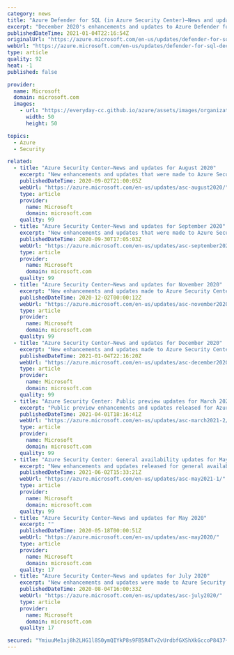 ```yaml
---
category: news
title: "Azure Defender for SQL (in Azure Security Center)—News and updates for December 2020"
excerpt: "December 2020's enhancements and updates to Azure Defender for SQL in Azure Security Center."
publishedDateTime: 2021-01-04T22:16:54Z
originalUrl: "https://azure.microsoft.com/en-us/updates/defender-for-sql-december2020/"
webUrl: "https://azure.microsoft.com/en-us/updates/defender-for-sql-december2020/"
type: article
quality: 92
heat: -1
published: false

provider:
  name: Microsoft
  domain: microsoft.com
  images:
    - url: "https://everyday-cc.github.io/azure/assets/images/organizations/microsoft.com-50x50.jpg"
      width: 50
      height: 50

topics:
  - Azure
  - Security

related:
  - title: "Azure Security Center—News and updates for August 2020"
    excerpt: "New enhancements and updates that were made to Azure Security Center in August 2020."
    publishedDateTime: 2020-09-02T21:00:05Z
    webUrl: "https://azure.microsoft.com/en-us/updates/asc-august2020/"
    type: article
    provider:
      name: Microsoft
      domain: microsoft.com
    quality: 99
  - title: "Azure Security Center—News and updates for September 2020"
    excerpt: "New enhancements and updates that were made to Azure Security Center in September 2020."
    publishedDateTime: 2020-09-30T17:05:03Z
    webUrl: "https://azure.microsoft.com/en-us/updates/asc-september2020/"
    type: article
    provider:
      name: Microsoft
      domain: microsoft.com
    quality: 99
  - title: "Azure Security Center—News and updates for November 2020"
    excerpt: "New enhancements and updates made to Azure Security Center in November 2020."
    publishedDateTime: 2020-12-02T00:00:12Z
    webUrl: "https://azure.microsoft.com/en-us/updates/asc-november2020/"
    type: article
    provider:
      name: Microsoft
      domain: microsoft.com
    quality: 99
  - title: "Azure Security Center—News and updates for December 2020"
    excerpt: "New enhancements and updates made to Azure Security Center in December 2020."
    publishedDateTime: 2021-01-04T22:16:20Z
    webUrl: "https://azure.microsoft.com/en-us/updates/asc-december2020/"
    type: article
    provider:
      name: Microsoft
      domain: microsoft.com
    quality: 99
  - title: "Azure Security Center: Public preview updates for March 2021"
    excerpt: "Public preview enhancements and updates released for Azure Security Center in March 2021."
    publishedDateTime: 2021-04-01T18:16:41Z
    webUrl: "https://azure.microsoft.com/en-us/updates/asc-march2021-2/"
    type: article
    provider:
      name: Microsoft
      domain: microsoft.com
    quality: 99
  - title: "Azure Security Center: General availability updates for May 2021"
    excerpt: "New enhancements and updates released for general availability (GA) in Azure Security Center in May 2021."
    publishedDateTime: 2021-06-02T15:33:21Z
    webUrl: "https://azure.microsoft.com/en-us/updates/asc-may2021-1/"
    type: article
    provider:
      name: Microsoft
      domain: microsoft.com
    quality: 99
  - title: "Azure Security Center—News and updates for May 2020"
    excerpt: ""
    publishedDateTime: 2020-05-18T00:00:51Z
    webUrl: "https://azure.microsoft.com/en-us/updates/asc-may2020/"
    type: article
    provider:
      name: Microsoft
      domain: microsoft.com
    quality: 17
  - title: "Azure Security Center—News and updates for July 2020"
    excerpt: "New enhancements and updates were made to Azure Security Center in July 2020."
    publishedDateTime: 2020-08-04T16:00:33Z
    webUrl: "https://azure.microsoft.com/en-us/updates/asc-july2020/"
    type: article
    provider:
      name: Microsoft
      domain: microsoft.com
    quality: 17

secured: "YmiuuMe1xj8h2LHG1l8S0ymQIYkP8s9FB5R4TvZvUrdbfGXShXkGccoP8437+tjjx0uCUWKw642Pcfc6AD/+OaZYopzpj9Kj6kc0XKmfZErV17Z407s02XNEE2QSAmPK0NZNNA6V5EPV/M7rsabFp7kfPaxtQgLC6d/TXY2CgwDSR86LPBZ2iTp+YUu0+c6y0CRiC/RKXa3KwryFoEUo3Xg5EiMOUKfX0QSV6bwBLuSmmwuY1qL7BtQYzjU9xUxGkbyRaLdHn7an+Vf5ExYp5IpiPT4D817bPYzB2wAFuuxu/tNnMMk0ByCvud0Vm4KIzRNndI+9IQ3K2ZUfOJUo7L9TR34EOLd8hWPTw722URY=;S8TNg9GiSA6zIoRKn4VT2g=="
---
```


